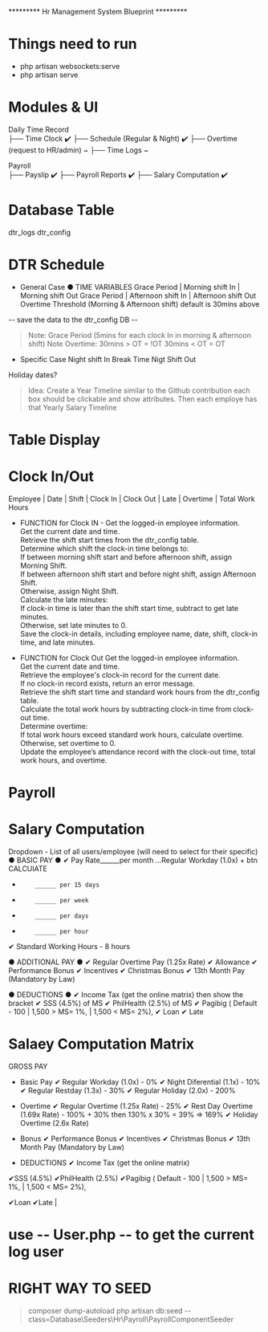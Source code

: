 ********* Hr Management System Blueprint  *********

# Things need to run
- php artisan websockets:serve
- php artisan serve



# Modules & UI
Daily Time Record  
├── Time Clock ✔️
├── Schedule (Regular & Night) ✔️
├── Overtime  (request to HR/admin) ~
├── Time Logs ~

Payroll  
├── Payslip ✔️
├── Payroll Reports ✔️
├── Salary Computation ✔️

# Database Table
dtr_logs
dtr_config

# DTR Schedule
- General Case
● TIME VARIABLES
Grace Period | Morning shift In | Morning shift Out
Grace Period | Afternoon shift In | Afternoon shift Out
Overtime Threshold (Morning & Afternoon shift) default is 30mins above

-- save the data to the dtr_config DB -- 
> Note: Grace Period (5mins for each clock In in morning & afternoon shift)
> Note Overtime: 30mins > OT = !OT
>                30mins < OT = OT


-  Specific Case
Night shift In
Break Time
Nigt Shift Out

Holiday dates?
> Idea: Create a Year Timeline similar to the Github contribution each box should be clickable
>       and show attributes. Then each employe has that Yearly Salary Timeline



# Table Display #

# Clock In/Out
Employee | Date | Shift | Clock In | Clock Out | Late | Overtime | Total Work Hours

- FUNCTION for Clock IN -
 Get the logged-in employee information.  
 Get the current date and time.  
 Retrieve the shift start times from the dtr_config table.  
 Determine which shift the clock-in time belongs to:  
    If between morning shift start and before afternoon shift, assign Morning Shift.  
    If between afternoon shift start and before night shift, assign Afternoon Shift.  
    Otherwise, assign Night Shift.  
 Calculate the late minutes:  
    If clock-in time is later than the shift start time, subtract to get late minutes.  
    Otherwise, set late minutes to 0.  
 Save the clock-in details, including employee name, date, shift, clock-in time, and late minutes.  

- FUNCTION for Clock Out
 Get the logged-in employee information.  
 Get the current date and time.  
 Retrieve the employee's clock-in record for the current date.  
 If no clock-in record exists, return an error message.  
 Retrieve the shift start time and standard work hours from the dtr_config table.  
 Calculate the total work hours by subtracting clock-in time from clock-out time.  
 Determine overtime:  
    If total work hours exceed standard work hours, calculate overtime.  
    Otherwise, set overtime to 0.  
 Update the employee’s attendance record with the clock-out time, total work hours, and overtime.  



# Payroll


# Salary Computation
Dropdown - List of all users/employee (will need to select for their specific)
● BASIC PAY ●
✔ Pay Rate______per month ...Regular Workday (1.0x) + btn CALCUlATE
-         ______ per 15 days
-         ______ per week
-         ______ per days
-         ______ per hour
✔ Standard Working Hours - 8 hours

● ADDITIONAL PAY ●
✔ Regular Overtime Pay (1.25x Rate)
✔ Allowance
✔ Performance Bonus
✔ Incentives
✔ Christmas Bonus
✔ 13th Month Pay (Mandatory by Law) 

● DEDUCTIONS ●
✔ Income Tax (get the online matrix) then show the bracket
✔ SSS (4.5%) of MS
✔ PhilHealth (2.5%) of MS
✔ Pagibig ( Default - 100 | 1,500 > MS= 1%, |  1,500 < MS= 2%),
✔ Loan
✔ Late


# Salaey Computation Matrix
GROSS PAY
- Basic Pay
✔ Regular Workday (1.0x) - 0%
✔ Night Diferential (1.1x) - 10%
✔ Regular Restday (1.3x) - 30%
✔ Regular Holiday (2.0x) - 200%

- Overtime
✔ Regular Overtime (1.25x Rate) - 25%
✔ Rest Day Overtime (1.69x Rate) - 100% + 30% then 130% x 30% = 39% => 169%
✔ Holiday Overtime (2.6x Rate)

- Bonus
✔ Performance Bonus
✔ Incentives
✔ Christmas Bonus
✔ 13th Month Pay (Mandatory by Law) 

- DEDUCTIONS
✔ Income Tax (get the online matrix)

✔SSS (4.5%)
✔PhilHealth (2.5%)
✔Pagibig ( Default - 100 | 1,500 > MS= 1%, |  1,500 < MS= 2%),

✔Loan
✔Late
|

# use -- User.php -- to get the current log user

# RIGHT WAY TO SEED
> composer dump-autoload
> php artisan db:seed --class=Database\Seeders\Hr\Payroll\PayrollComponentSeeder